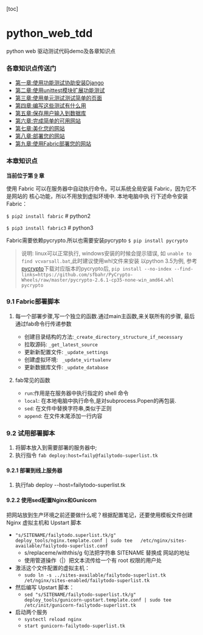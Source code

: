 [toc]
# python_web_tdd

python web 驱动测试代码demo及各章知识点

### 各章知识点传送门
- [第一章:使用功能测试协助安装Django](https://github.com/evilmao/python_web_tdd/tree/v1.0)
- [第二章:使用unittest模块扩展功能测试](https://github.com/evilmao/python_web_tdd/tree/v2.0)
- [第三章:使用单元测试测试简单的页面](https://github.com/evilmao/python_web_tdd/tree/v3.1)
- [第四章:编写这些测试有什么用](https://github.com/evilmao/python_web_tdd/tree/v4.0)
- [第五章:保存用户输入到数据库](https://github.com/evilmao/python_web_tdd/tree/v5.0)
- [第六章:完成简单的可用网站](https://github.com/evilmao/python_web_tdd/tree/v6.0)
- [第七章:美化您的网站](https://github.com/evilmao/python_web_tdd/tree/v7.0)
- [第八章:部署您的网站](https://github.com/evilmao/python_web_tdd/tree/v8.0)
- [第九章:使用Fabric部署您的网站](https://github.com/evilmao/python_web_tdd/tree/v9.0)

### 本章知识点
**当前位于第 [9](https://github.com/evilmao/python_web_tdd/tree/v9.0) 章**

使用 Fabric 可以在服务器中自动执行命令。可以系统全局安装 Fabric，因为它不是网站的 核心功能，所以不用放到虚拟环境中.
本地电脑中执 行下述命令安装 Fabric：

`$ pip2 install fabric` # python2

`$ pip3 install fabric3` # python3

Fabric需要依赖pycrypto.所以也需要安装pycrypto
`$ pip install pycrypto`

> 说明: linux可以正常执行, windows安装的时候会提示错误, 如
`unable to find vcvarsall.bat`,此时建议使用whl文件来安装
以python 3.5为例, 参考[pycrypto](https://github.com/sfbahr/PyCrypto-Wheels)下载对应版本的pycrypto后,
`pip install --no-index --find-links=https://github.com/sfbahr/PyCrypto-Wheels/raw/master/pycrypto-2.6.1-cp35-none-win_amd64.whl pycrypto
`
### 9.1 Fabric部署脚本

1. 每一个部署步骤,写一个独立的函数.通过main主函数,来关联所有的步骤, 最后通过fab命令行传递参数

    - 创建目录结构的方法:`_create_directory_structure_if_necessary`
    - 拉取源码: `_get_latest_source`
    - 更新新配置文件: `_update_settings`
    - 创建虚拟环境: ` _update_virtualenv`
    - 更新数据库文件: `_update_database`
2. fab常见的函数

    - `run`:作用是在服务器中执行指定的 shell 命令
    - `local`: 在本地电脑中执行命令,是对subprocess.Popen的再包装.
    - `sed`: 在文件中替换字符串,类似于正则
    - `append`: 在文件末尾添加一行内容

### 9.2 试用部署脚本

1. 将脚本放入到需要部署的服务器中;
2. 执行指令 `fab deploy:host=faily@failytodo-superlist.tk`

#### 9.2.1 部署到线上服务器
1. 执行fab deploy --host=failytodo-superlist.tk

#### 9.2.2 使用sed配置Nginx和Gunicorn
把网站放到生产环境之前还要做什么呢？根据配置笔记，还要使用模板文件创建 Nginx 虚拟主机和 Upstart 脚本

-  `"s/SITENAME/failytodo.superlist.tk/g"  deploy_tools/nginx.template.conf | sudo tee   /etc/nginx/sites-available/failytodo-superlist.conf`
    -  s/replaceme/withthis/g 句法把字符串 SITENAME 替换成 网站的地址
    - 使用管道操作（|）把文本流传给一个有 root 权限的用户处
- 激活这个文件配置的虚拟主机：
    - `sudo ln -s ../sites-available/failytodo-superlist.tk     /et/nginx/sites-enabled/failytodo-superlist.tk`
- 然后编写 Upstart 脚本：
    -  `sed "s/SITENAME/failytodo-superlist.tk/g"   deploy_tools/gunicorn-upstart.template.conf | sudo tee    /etc/init/gunicorn-failytodo-superlist.tk`
- 启动两个服务
    - `systectl reload nginx`
    - `start gunicorn-failytodo-superlist.tk`



